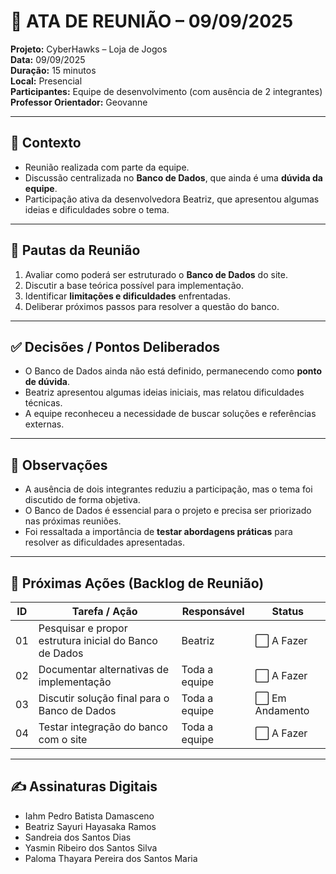 # 📝 ATA DE REUNIÃO – 09/09/2025

**Projeto:** CyberHawks – Loja de Jogos  
**Data:** 09/09/2025  
**Duração:** 15 minutos  
**Local:** Presencial  
**Participantes:** Equipe de desenvolvimento (com ausência de 2 integrantes)  
**Professor Orientador:** Geovanne  

---

## 🎯 Contexto
- Reunião realizada com parte da equipe.  
- Discussão centralizada no **Banco de Dados**, que ainda é uma **dúvida da equipe**.  
- Participação ativa da desenvolvedora Beatriz, que apresentou algumas ideias e dificuldades sobre o tema.  

---

## 📌 Pautas da Reunião
1. Avaliar como poderá ser estruturado o **Banco de Dados** do site.  
2. Discutir a base teórica possível para implementação.  
3. Identificar **limitações e dificuldades** enfrentadas.  
4. Deliberar próximos passos para resolver a questão do banco.  

---

## ✅ Decisões / Pontos Deliberados
- O Banco de Dados ainda não está definido, permanecendo como **ponto de dúvida**.  
- Beatriz apresentou algumas ideias iniciais, mas relatou dificuldades técnicas.  
- A equipe reconheceu a necessidade de buscar soluções e referências externas.  

---

## 📝 Observações
- A ausência de dois integrantes reduziu a participação, mas o tema foi discutido de forma objetiva.  
- O Banco de Dados é essencial para o projeto e precisa ser priorizado nas próximas reuniões.  
- Foi ressaltada a importância de **testar abordagens práticas** para resolver as dificuldades apresentadas.  

---

## 🚀 Próximas Ações (Backlog de Reunião)

| ID  | Tarefa / Ação | Responsável | Status |
|-----|---------------|-------------|-----------------------|
| 01  | Pesquisar e propor estrutura inicial do Banco de Dados | Beatriz | ⬜ A Fazer |
| 02  | Documentar alternativas de implementação | Toda a equipe  | ⬜ A Fazer |
| 03  | Discutir solução final para o Banco de Dados | Toda a equipe | ⬜ Em Andamento |
| 04  | Testar integração do banco com o site | Toda a equipe| ⬜ A Fazer |

---

## ✍️ Assinaturas Digitais
- Iahm Pedro Batista Damasceno  
- Beatriz Sayuri Hayasaka Ramos  
- Sandreia dos Santos Dias  
- Yasmin Ribeiro dos Santos Silva  
- Paloma Thayara Pereira dos Santos Maria  
